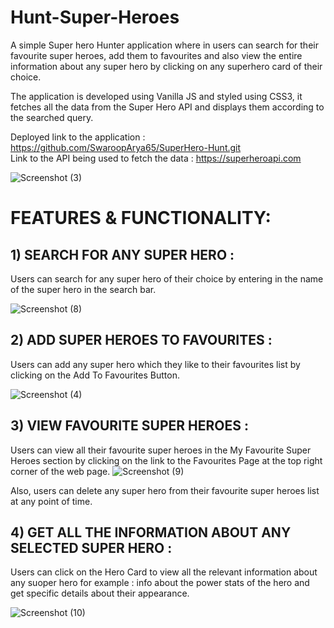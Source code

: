 # Hunt-Super-Heroes

A simple Super hero Hunter application where in users can search for their favourite super heroes, add them to favourites and also view the entire information about any super hero by clicking on any superhero card of their choice. 

The application is developed using Vanilla JS and styled using CSS3, it fetches all the data from the Super Hero API and displays them according to the searched query. 

Deployed link to the application : https://github.com/SwaroopArya65/SuperHero-Hunt.git <br>
Link to the API being used to fetch the data : https://superheroapi.com 

![Screenshot (3)](https://user-images.githubusercontent.com/113222829/232695597-e1338489-d154-43da-b700-817c173142a6.png)


# FEATURES & FUNCTIONALITY:
## 1) SEARCH FOR ANY SUPER HERO :
   Users can search for any super hero of their choice by entering in the name of the super hero in the search bar. 
   
![Screenshot (8)](https://user-images.githubusercontent.com/113222829/232696283-9f10cf77-9809-490e-9b91-93185e360597.png)

## 2) ADD SUPER HEROES TO FAVOURITES :
  Users can add any super hero which they like to their favourites list by clicking on the Add To Favourites Button. 
  
![Screenshot (4)](https://user-images.githubusercontent.com/113222829/232696593-3f50cf73-47d2-49f4-b509-c9ef6192974a.png)

## 3) VIEW FAVOURITE SUPER HEROES :
  Users can view all their favourite super heroes in the My Favourite Super Heroes section by clicking on the link to the Favourites Page at the top right corner of the web page. 
  ![Screenshot (9)](https://user-images.githubusercontent.com/113222829/232697013-bca27d42-549a-4adc-9a6a-1878b6e3d82c.png)

  Also, users can delete any super hero from their favourite super heroes list at any point of time.
  
## 4) GET ALL THE INFORMATION ABOUT ANY SELECTED SUPER HERO :
  Users can click on the Hero Card to view all the relevant information about any suoper hero for example : info about the power stats of the hero and get specific details about their appearance. 
  

![Screenshot (10)](https://user-images.githubusercontent.com/113222829/232697293-20941121-857f-4466-b220-82cd0556f62e.png)
